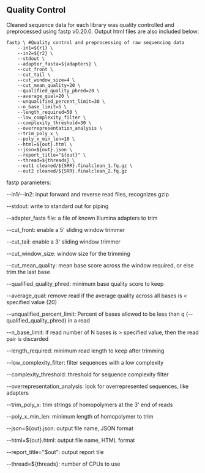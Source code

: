 ## **Quality Control**

Cleaned sequence data for each library was quality controlled and preprocessed using fastp v0.20.0. Output html files are also included below:
```
fastp \ #Quality control and preprocessing of raw sequencing data  
    --in1=${r1} \ 
    --in2=${r2} \ 
    --stdout \ 
    --adapter_fasta=${adapters} \ 
    --cut_front \ 
    --cut_tail \ 
    --cut_window_size=4 \ 
    --cut_mean_quality=20 \ 
    --qualified_quality_phred=20 \ 
    --average_qual=20 \ 
    --unqualified_percent_limit=30 \ 
    --n_base_limit=5 \ 
    --length_required=50 \ 
    --low_complexity_filter \ 
    --complexity_threshold=30 \ 
    --overrepresentation_analysis \ 
    --trim_poly_x \ 
    --poly_x_min_len=10 \ 
    --html=${out}.html \ 
    --json=${out}.json \ 
    --report_title="${out}" \ 
    --thread=${threads} \ 
    --out1 cleaned/${SRR}.finalclean_1.fq.gz \ 
    --out2 cleaned/${SRR}.finalclean_2.fq.gz
```
fastp parameters: 

--in1/--in2: input forward and reverse read files, recognizes gzip

--stdout: write to standard out for piping

--adapter_fasta file: a file of known Illumina adapters to trim

--cut_front: enable a 5' sliding window trimmer

--cut_tail: enable a 3' sliding window trimmer

--cut_window_size: window size for the trimming

--cut_mean_quality: mean base score across the window required, or else trim the last base

--qualified_quality_phred: minimum base quality score to keep

--average_qual: remove read if the average quality across all bases is < specified value (20)

--unqualified_percent_limit: Percent of bases allowed to be less than q (--qualified_quality_phred) in a read

--n_base_limit: if read number of N bases is > specified value, then the read pair is discarded

--length_required: minimum read length to keep after trimming

--low_complexity_filter: filter sequences with a low complexity

--complexity_threshold: threshold for sequence complexity filter

--overrepresentation_analysis: look for overrepresented sequences, like adapters

--trim_poly_x: trim strings of homopolymers at the 3' end of reads

--poly_x_min_len: minimum length of homopolymer to trim

--json=${out}.json: output file name, JSON format

--html=${out}.html: output file name, HTML format

--report_title="$out": output report tile

--thread=${threads}: number of CPUs to use




